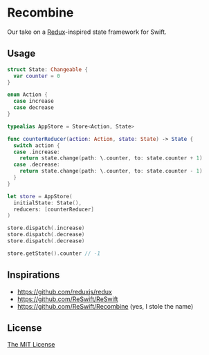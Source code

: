 # Recombine

Our take on a [Redux](https://github.com/reduxjs/redux)-inspired state framework for Swift.

## Usage

```swift
struct State: Changeable {
  var counter = 0
}

enum Action {
  case increase
  case decrease
}

typealias AppStore = Store<Action, State>

func counterReducer(action: Action, state: State) -> State {
  switch action {
  case .increase:
    return state.change(path: \.counter, to: state.counter + 1)
  case .decrease:
    return state.change(path: \.counter, to: state.counter - 1)
  }
}

let store = AppStore(
  initialState: State(),
  reducers: [counterReducer]
)

store.dispatch(.increase)
store.dispatch(.decrease)
store.dispatch(.decrease)

store.getState().counter // -1
```

## Inspirations

- https://github.com/reduxjs/redux
- https://github.com/ReSwift/ReSwift
- https://github.com/ReSwift/Recombine (yes, I stole the name)

## License

[The MIT License](./LICENSE)
